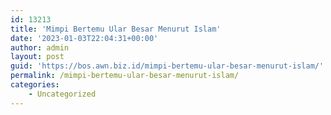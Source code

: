 ```yaml
---
id: 13213
title: 'Mimpi Bertemu Ular Besar Menurut Islam'
date: '2023-01-03T22:04:31+00:00'
author: admin
layout: post
guid: 'https://bos.awn.biz.id/mimpi-bertemu-ular-besar-menurut-islam/'
permalink: /mimpi-bertemu-ular-besar-menurut-islam/
categories:
    - Uncategorized
---
```


